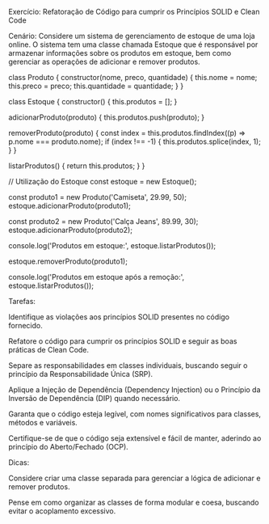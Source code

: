 Exercício: Refatoração de Código para cumprir os Princípios SOLID e Clean Code

Cenário: Considere um sistema de gerenciamento de estoque de uma loja online. O sistema tem uma classe chamada Estoque que é responsável por armazenar informações sobre os produtos em estoque, bem como gerenciar as operações de adicionar e remover produtos.

class Produto {
constructor(nome, preco, quantidade) {
this.nome = nome;
this.preco = preco;
this.quantidade = quantidade;
}
}

class Estoque {
constructor() {
this.produtos = [];
}

adicionarProduto(produto) {
this.produtos.push(produto);
}

removerProduto(produto) {
const index = this.produtos.findIndex((p) => p.nome === produto.nome);
if (index !== -1) {
this.produtos.splice(index, 1);
}
}

listarProdutos() {
return this.produtos;
}
}

// Utilização do Estoque
const estoque = new Estoque();

const produto1 = new Produto('Camiseta', 29.99, 50);
estoque.adicionarProduto(produto1);

const produto2 = new Produto('Calça Jeans', 89.99, 30);
estoque.adicionarProduto(produto2);

console.log('Produtos em estoque:', estoque.listarProdutos());

estoque.removerProduto(produto1);

console.log('Produtos em estoque após a remoção:', estoque.listarProdutos());

Tarefas:

Identifique as violações aos princípios SOLID presentes no código fornecido.

Refatore o código para cumprir os princípios SOLID e seguir as boas práticas de Clean Code.

Separe as responsabilidades em classes individuais, buscando seguir o princípio da Responsabilidade Única (SRP).

Aplique a Injeção de Dependência (Dependency Injection) ou o Princípio da Inversão de Dependência (DIP) quando necessário.

Garanta que o código esteja legível, com nomes significativos para classes, métodos e variáveis.

Certifique-se de que o código seja extensível e fácil de manter, aderindo ao princípio do Aberto/Fechado (OCP).

Dicas:

Considere criar uma classe separada para gerenciar a lógica de adicionar e remover produtos.

Pense em como organizar as classes de forma modular e coesa, buscando evitar o acoplamento excessivo.
